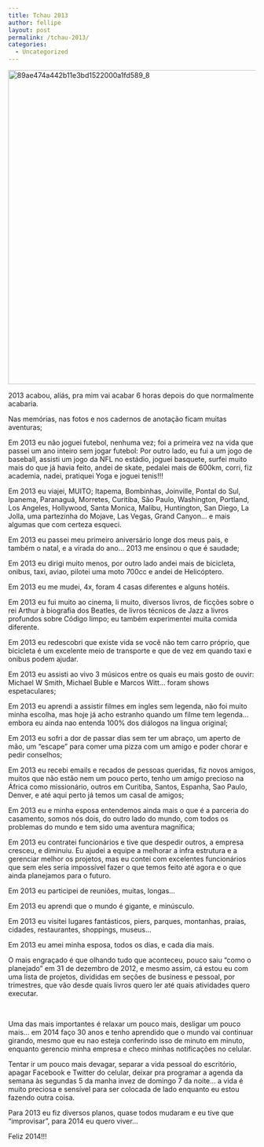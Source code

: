 ```yaml
---
title: Tchau 2013
author: fellipe
layout: post
permalink: /tchau-2013/
categories:
  - Uncategorized
---
```

[<img class="size-full wp-image-128 aligncenter" alt="89ae474a442b11e3bd1522000a1fd589_8" src="http://fellipebrito.com/wp-content/uploads/2013/12/89ae474a442b11e3bd1522000a1fd589_8.jpg" width="640" height="640" />][1]

2013 acabou, aliás, pra mim vai acabar 6 horas depois do que normalmente acabaria.

Nas memórias, nas fotos e nos cadernos de anotação ficam muitas aventuras;

Em 2013 eu não joguei futebol, nenhuma vez; foi a primeira vez na vida que passei um ano inteiro sem jogar futebol: Por outro lado, eu fui a um jogo de baseball, assisti um jogo da NFL no estádio, joguei basquete, surfei muito mais do que já havia feito, andei de skate, pedalei mais de 600km, corri, fiz academia, nadei, pratiquei Yoga e joguei tenis!!!

Em 2013 eu viajei, MUITO; Itapema, Bombinhas, Joinville, Pontal do Sul, Ipanema, Paranaguá, Morretes, Curitiba, São Paulo, Washington, Portland, Los Angeles, Hollywood, Santa Monica, Malibu, Huntington, San Diego, La Jolla, uma partezinha do Mojave, Las Vegas, Grand Canyon&#8230; e mais algumas que com certeza esqueci.

Em 2013 eu passei meu primeiro aniversário longe dos meus pais, e também o natal, e a virada do ano&#8230; 2013 me ensinou o que é saudade;

Em 2013 eu dirigi muito menos, por outro lado andei mais de bicicleta, onibus, taxi, aviao, pilotei uma moto 700cc e andei de Helicóptero.

Em 2013 eu me mudei, 4x, foram 4 casas diferentes e alguns hotéis.

Em 2013 eu fui muito ao cinema, li muito, diversos livros, de ficções sobre o rei Arthur à biografia dos Beatles, de livros técnicos de Jazz a livros profundos sobre Código limpo; eu também experimentei muita comida diferente.

Em 2013 eu redescobri que existe vida se você não tem carro próprio, que bicicleta é um excelente meio de transporte e que de vez em quando taxi e onibus podem ajudar.

Em 2013 eu assisti ao vivo 3 músicos entre os quais eu mais gosto de ouvir: Michael W Smith, Michael Buble e Marcos Witt&#8230; foram shows espetaculares;

Em 2013 eu aprendi a assistir filmes em ingles sem legenda, não foi muito minha escolha, mas hoje já acho estranho quando um filme tem legenda&#8230; embora eu ainda nao entenda 100% dos diálogos na lingua original;

Em 2013 eu sofri a dor de passar dias sem ter um abraço, um aperto de mão, um &#8220;escape&#8221; para comer uma pizza com um amigo e poder chorar e pedir conselhos;

Em 2013 eu recebi emails e recados de pessoas queridas, fiz novos amigos, muitos que não estão nem um pouco perto, tenho um amigo precioso na África como missionário, outros em Curitiba, Santos, Espanha, Sao Paulo, Denver, e até aqui perto já temos um casal de amigos;

Em 2013 eu e minha esposa entendemos ainda mais o que é a parceria do casamento, somos nós dois, do outro lado do mundo, com todos os problemas do mundo e tem sido uma aventura magnifica;

Em 2013 eu contratei funcionários e tive que despedir outros, a empresa cresceu, e diminuiu. Eu ajudei a equipe a melhorar a infra estrutura e a gerenciar melhor os projetos, mas eu contei com excelentes funcionários que sem eles seria impossível fazer o que temos feito até agora e o que ainda planejamos para o futuro.

Em 2013 eu participei de reuniões, muitas, longas&#8230;

Em 2013 eu aprendi que o mundo é gigante, e minúsculo.

Em 2013 eu visitei lugares fantásticos, piers, parques, montanhas, praias, cidades, restaurantes, shoppings, museus&#8230;

Em 2013 eu amei minha esposa, todos os dias, e cada dia mais.

O mais engraçado é que olhando tudo que aconteceu, pouco saiu &#8220;como o planejado&#8221; em 31 de dezembro de 2012, e mesmo assim, cá estou eu com uma lista de projetos, divididas em seções de business e pessoal, por trimestres, que vão desde quais livros quero ler até quais atividades quero executar.

&nbsp;

Uma das mais importantes é relaxar um pouco mais, desligar um pouco mais&#8230; em 2014 faço 30 anos e tenho aprendido que o mundo vai continuar girando, mesmo que eu nao esteja conferindo isso de minuto em minuto, enquanto gerencio minha empresa e checo minhas notificações no celular.

Tentar ir um pouco mais devagar, separar a vida pessoal do escritório, apagar Facebook e Twitter do celular, deixar pra programar a agenda da semana às segundas 5 da manha invez de domingo 7 da noite&#8230; a vida é muito preciosa e sensível para ser colocada de lado enquanto eu estou fazendo outra coisa.

Para 2013 eu fiz diversos planos, quase todos mudaram e eu tive que &#8220;improvisar&#8221;, para 2014 eu quero viver&#8230;

Feliz 2014!!!

 [1]: http://fellipebrito.com/wp-content/uploads/2013/12/89ae474a442b11e3bd1522000a1fd589_8.jpg